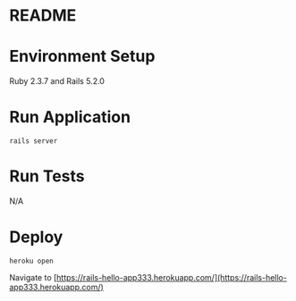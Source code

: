 # README

# Environment Setup

Ruby 2.3.7 and Rails 5.2.0

# Run Application

```rails server```

# Run Tests

N/A

# Deploy

```heroku open```

Navigate to [https://rails-hello-app333.herokuapp.com/](https://rails-hello-app333.herokuapp.com/)
